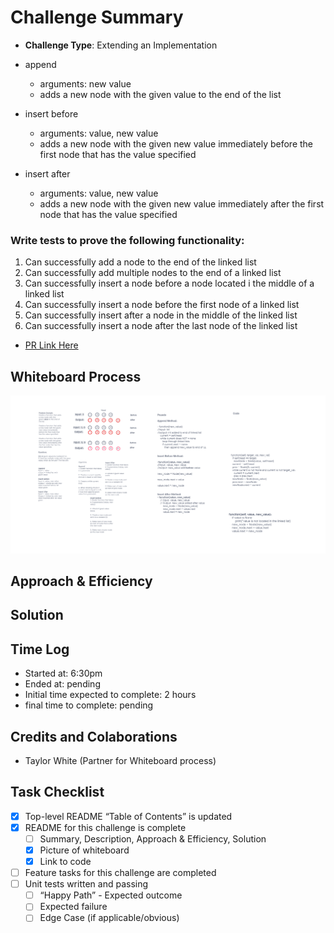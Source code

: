 # Challenge Summary
- **Challenge Type**: Extending an Implementation
- append
  * arguments: new value
  * adds a new node with the given value to the end of the list
- insert before
  * arguments: value, new value
  * adds a new node with the given new value immediately before the first node that has the value specified

- insert after
  * arguments: value, new value
  * adds a new node with the given new value immediately after the first node that has the value specified

### Write tests to prove the following functionality:

1. Can successfully add a node to the end of the linked list
2. Can successfully add multiple nodes to the end of a linked list
3. Can successfully insert a node before a node located i the middle of a linked list
4. Can successfully insert a node before the first node of a linked list
5. Can successfully insert after a node in the middle of the linked list
6. Can successfully insert a node after the last node of the linked list

- [PR Link Here](https://github.com/ponceedi000/data-structures-and-algorithms/pull/21)
## Whiteboard Process
![linked_list_insertions](linked_list_insertions.png)

## Approach & Efficiency
<!-- What approach did you take? Why? What is the Big O space/time for this approach? -->

## Solution
<!-- Show how to run your code, and examples of it in action -->

## Time Log
- Started at: 6:30pm
- Ended at: pending
- Initial time expected to complete: 2 hours
- final time to complete: pending

## Credits and Colaborations
- Taylor White (Partner for Whiteboard process)

## Task Checklist

- [x] Top-level README “Table of Contents” is updated
- [x] README for this challenge is complete
  * [ ] Summary, Description, Approach & Efficiency, Solution
  * [x] Picture of whiteboard
  * [x] Link to code
- [ ] Feature tasks for this challenge are completed
- [ ] Unit tests written and passing
  * [ ] “Happy Path” - Expected outcome
  * [ ] Expected failure
  * [ ] Edge Case (if applicable/obvious)
